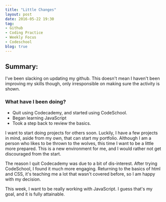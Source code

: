 ```yaml
---
title: "Little Changes"
layout: post
date: 2016-05-22 19:30
tag:
- Github
- Coding Practice
- Weekly Focus
- Codeschool
blog: true
---
```


## Summary:

I've been slacking on updating my github. This doesn't mean I haven't been improving my skills though, only irresponsible on making sure the activity is shown. 

### What have I been doing?

- Quit using Codecademy, and started using CodeSchool.
- Began learning JavaScript
- Took a step back to review the basics.

I want to start doing projects for others soon. Luckily, I have a few projects in mind, aside from my own, that can start my portfolio. Although I am a person who likes to be thrown to the wolves, this time I want to be a little more prepared. This is a new environment for me, and I would rather not get discouraged from the start. 

The reason I quit Codecademy was due to a bit of dis-interest. After trying CodeSchool, I found it much more engaging. Returning to the basics of html and CSS, it's teaching me a lot that wasn't covered before, so I am happy with my decision. 

This week, I want to be really working with JavaScript. I guess that's my goal, and it is fully attainable.  

[1]: http://daringfireball.net/projects/markdown/
[2]: http://www.fileformat.info/info/unicode/char/2163/index.htm
[3]: http://www.markitdown.net/
[4]: http://daringfireball.net/projects/markdown/basics
[5]: http://daringfireball.net/projects/markdown/syntax
[6]: http://kune.fr/wp-content/uploads/2013/10/ghost-blog.jpg